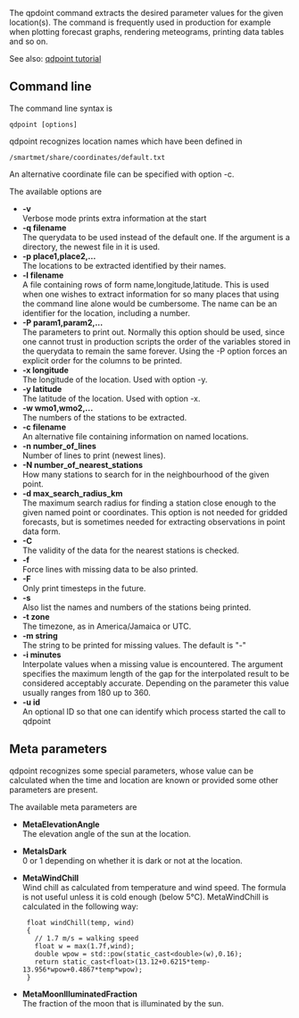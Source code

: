 The qpdoint command extracts the desired parameter values for the given location(s). The command is frequently used in production for example when plotting forecast graphs, rendering meteograms, printing data tables and so on.

See also: [qdpoint tutorial](qdpoint-tutorial.md)

## Command line

The command line syntax is

    qdpoint [options]

qdpoint recognizes location names which have been defined in

    /smartmet/share/coordinates/default.txt

An alternative coordinate file can be specified with option -c.

The available options are

* **-v**  
Verbose mode prints extra information at the start  
* **-q filename**  
The querydata to be used instead of the default one. If the argument is a directory, the newest file in it is used.  
* **-p place1,place2,...**  
The locations to be extracted identified by their names.  
* **-l filename**  
A file containing rows of form name,longitude,latitude. This is used when one wishes to extract information for so many places that using the command line alone would be cumbersome. The name can be an identifier for the location, including a number.  
* **-P param1,param2,...**  
The parameters to print out. Normally this option should be used, since one cannot trust in production scripts the order of the variables stored in the querydata to remain the same forever. Using the -P option forces an explicit order for the columns to be printed.  
* **-x longitude**  
The longitude of the location. Used with option -y.
* **-y latitude**  
The latitude of the location. Used with option -x.  
* **-w wmo1,wmo2,...**  
The numbers of the stations to be extracted.  
* **-c filename**  
An alternative file containing information on named locations.  
* **-n number_of_lines**  
Number of lines to print (newest lines).  
* **-N number_of_nearest_stations**  
How many stations to search for in the neighbourhood of the given point.  
* **-d max_search_radius_km**  
The maximum search radius for finding a station close enough to the given named point or coordinates. This option is not needed for gridded forecasts, but is sometimes needed for extracting observations in point data form.  
* **-C**  
The validity of the data for the nearest stations is checked.  
* **-f**  
Force lines with missing data to be also printed.  
* **-F**  
Only print timesteps in the future.  
* **-s**  
Also list the names and numbers of the stations being printed.  
* **-t zone**  
The timezone, as in America/Jamaica or UTC.  
* **-m string**  
The string to be printed for missing values. The default is "-"  
* **-i minutes**  
Interpolate values when a missing value is encountered. The argument specifies the maximum length of the gap for the interpolated result to be considered acceptably accurate. Depending on the parameter this value usually ranges from 180 up to 360.  
* **-u id**  
An optional ID so that one can identify which process started the call to qdpoint  

## Meta parameters

qdpoint recognizes some special parameters, whose value can be calculated when the time and location are known or provided some other parameters are present.

The available meta parameters are

* **MetaElevationAngle**  
The elevation angle of the sun at the location.  
* **MetaIsDark**  
0 or 1 depending on whether it is dark or not at the location.  
* **MetaWindChill**  
Wind chill as calculated from temperature and wind speed. The formula is not useful unless it is cold enough (below 5°C). MetaWindChill is calculated in the following way:  


  

       float windChill(temp, wind)
       {
         // 1.7 m/s = walking speed
         float w = max(1.7f,wind);
         double wpow = std::pow(static_cast<double>(w),0.16);
         return static_cast<float>(13.12+0.6215*temp-13.956*wpow+0.4867*temp*wpow);
       }




* **MetaMoonIlluminatedFraction**  
The fraction of the moon that is illuminated by the sun.


